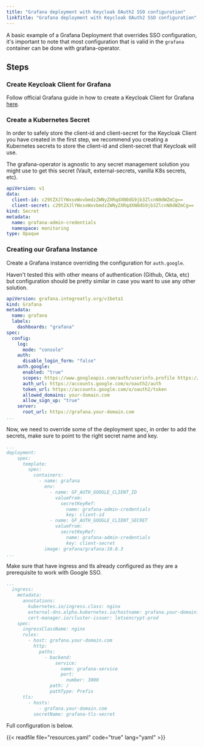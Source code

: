 ```yaml
---
title: "Grafana deployment with Keycloak OAuth2 SSO configuration"
linkTitle: "Grafana deployment with Keycloak OAuth2 SSO configuration"
---
```


A basic example of a Grafana Deployment that overrides SSO configuration, it's important to note that most configuration that is valid in the `grafana` container can be done with grafana-operator.

## Steps

### Create Keycloak Client for Grafana

Follow official Grafana guide in how to create a Keycloak Client for Grafana [here](https://grafana.com/docs/grafana/latest/setup-grafana/configure-security/configure-authentication/keycloak/#keycloak-configuration).

### Create a Kubernetes Secret

In order to safely store the client-id and client-secret for the Keycloak Client you have created in the first step, we recommend you creating a Kubernetes secrets to store the client-id and client-secret that Keycloak will use.

The grafana-operator is agnostic to any secret management solution you might use to get this secret (Vault, external-secrets, vanilla K8s secrets, etc).

```yaml
apiVersion: v1
data:
  client-id: c29tZXJlYWxseWxvbmdzZWNyZXRqdXN0dG9jb3ZlcnN0dWZmCg==
  client-secret: c29tZXJlYWxseWxvbmdzZWNyZXRqdXN0dG9jb3ZlcnN0dWZmCg==
kind: Secret
metadata:
  name: grafana-admin-credentials
  namespace: monitoring
type: Opaque
```

### Creating our Grafana Instance

Create a Grafana instance overriding the configuration for `auth.google`.

Haven't tested this with other means of authentication (Github, Okta, etc) but configuration should be pretty similar in case you want to use any other solution.

```yaml
apiVersion: grafana.integreatly.org/v1beta1
kind: Grafana
metadata:
  name: grafana
  labels:
    dashboards: "grafana"
spec:
  config:
    log:
      mode: "console"
    auth:
      disable_login_form: "false"
    auth.google:
      enabled: "true"
      scopes: https://www.googleapis.com/auth/userinfo.profile https://www.googleapis.com/auth/userinfo.email
      auth_url: https://accounts.google.com/o/oauth2/auth
      token_url: https://accounts.google.com/o/oauth2/token
      allowed_domains: your-domain.com
      allow_sign_up: "true"
    server:
      root_url: https://grafana.your-domain.com
...
```

Now, we need to override some of the deployment spec, in order to add the secrets, make sure to point to the right secret name and key.

```yaml
...
deployment:
    spec:
      template:
        spec:
          containers:
            - name: grafana
              env:
                - name: GF_AUTH_GOOGLE_CLIENT_ID
                  valueFrom:
                    secretKeyRef:
                      name: grafana-admin-credentials
                      key: client-id
                - name: GF_AUTH_GOOGLE_CLIENT_SECRET
                  valueFrom:
                    secretKeyRef:
                      name: grafana-admin-credentials
                      key: client-secret
              image: grafana/grafana:10.0.3
...
```

Make sure that have ingress and tls already configured as they are a prerequisite to work with Google SSO.

```yaml
...
  ingress:
    metadata:
      annotations:
        kubernetes.io/ingress.class: nginx
        external-dns.alpha.kubernetes.io/hostname: grafana.your-domain.com
        cert-manager.io/cluster-issuer: letsencrypt-prod
    spec:
      ingressClassName: nginx
      rules:
        - host: grafana.your-domain.com
          http:
            paths:
              - backend:
                  service:
                    name: grafana-service
                    port:
                      number: 3000
                path: /
                pathType: Prefix
      tls:
        - hosts:
            - grafana.your-domain.com
          secretName: grafana-tls-secret
```

Full configuration is below.

{{< readfile file="resources.yaml" code="true" lang="yaml" >}}
